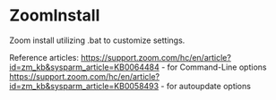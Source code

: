 # ZoomInstall
Zoom install utilizing .bat to customize settings.

Reference articles:
https://support.zoom.com/hc/en/article?id=zm_kb&sysparm_article=KB0064484 - for Command-Line options
https://support.zoom.com/hc/en/article?id=zm_kb&sysparm_article=KB0058493 - for autoupdate options

